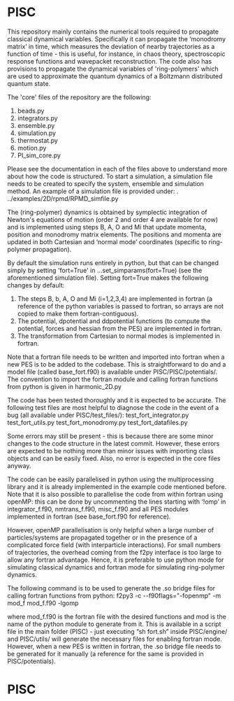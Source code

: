 # PISC

This repository mainly contains the numerical tools required to propagate classical dynamical variables. Specifically it can propagate the ‘monodromy matrix’ in time, which measures the deviation of nearby trajectories as a function of time - this is useful, for instance, in chaos theory, spectroscopic response functions and wavepacket reconstruction. The code also has provisions
to propagate the dynamical variables of 'ring-polymers' which are used to approximate
the quantum dynamics of a Boltzmann distributed quantum state.

The 'core' files of the repository are the following:
1. beads.py
2. integrators.py
3. ensemble.py
4. simulation.py
5. thermostat.py
6. motion.py
7. PI_sim_core.py

Please see the documentation in each of the files above to understand more about how the
code is structured. To start a simulation, a simulation file needs to be created to specify the system, ensemble and simulation method. An example of a simulation file is provided under:
        	.	../examples/2D/rpmd/RPMD_simfile.py

The (ring-polymer) dynamics is obtained by symplectic integration of Newton's
equations of motion (order 2 and order 4 are available for now) and is implemented using steps
B, A, O and Mi that update momenta, position and monodromy matrix elements. The positions and momenta are updated in both Cartesian and ‘normal mode’ coordinates (specific to ring-polymer propagation). 

By default the simulation runs entirely in python, but that can be changed simply by setting
'fort=True' in ...set_simparams(fort=True) (see the aforementioned simulation file). Setting fort=True makes the following changes by default:
1. The steps B, b, A, O and Mi (i=1,2,3,4) are implemented in fortran (a reference of the python variables is passed to fortran, so arrays are not copied to make them fortran-contiguous).
2. The potential, dpotential and ddpotential functions (to compute the potential, forces and hessian from the PES) are implemented in fortran.
3. The transformation from Cartesian to normal modes is implemented in fortran.

Note that a fortran file needs to be written and imported into fortran when a new PES is to be added to the codebase. This is straightforward to do and a model file (called base_fort.f90) is available under PISC/PISC/potentials/. The convention to import the fortran module and calling fortran functions from python is given in harmonic_2D.py

The code has been tested thoroughly and it is expected to be accurate. The following test files are most helpful to diagnose the code in the event of a bug (all available under PISC/test_files/):
test_fort_integrator.py
test_fort_utils.py
test_fort_monodromy.py
test_fort_datafiles.py

Some errors may still be present - this is because there are some minor changes to the code structure in the latest commit. However, these errors are expected to be nothing more than minor issues with importing class objects and can be easily fixed. Also, no error is expected in the core files anyway. 

The code can be easily parallelised in python using the multiprocessing library and it is already implemented in the example code mentioned before. Note that it is also possible to parallelise the code from within fortran using openMP: this can be done by uncommenting the lines starting with ‘!omp’ in integrator_f.f90, nmtrans_f.f90, misc_f.f90 and all PES modules implemented in fortran (see base_fort.f90 for reference). 

However, openMP parallelisation is only helpful when a large number of particles/systems are propagated together or in the presence of a complicated force field (with interparticle interactions). For small numbers of trajectories, the overhead coming from the f2py interface is too large to allow any fortran advantage. Hence, it is preferable to use python mode for simulating classical dynamics and fortran mode for simulating ring-polymer dynamics.

The following command is to be used to generate the .so bridge files for calling fortran functions from python:
f2py3 -c --f90flags="-fopenmp" -m mod_f mod_f.f90  -lgomp

where mod_f.f90 is the fortran file with the desired functions and mod is the name of the python module to generate from it.  This is available in a script file in the main folder (PISC) - just executing “sh fort.sh” inside PISC/engine/ and PISC/utils/  will generate the necessary files for enabling fortran mode. However, when a new PES is written in fortran, the .so bridge file needs to be generated for it manually (a reference for the same is provided in PISC/potentials). 
# PISC
